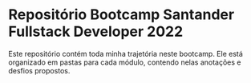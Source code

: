 # Repositório Bootcamp Santander Fullstack Developer 2022
Este repositório contém toda minha trajetória neste bootcamp. Ele está organizado em pastas para cada módulo, contendo nelas anotações e desfios propostos. 
